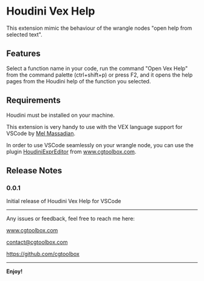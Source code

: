# Houdini Vex Help

This extension mimic the behaviour of the wrangle nodes "open help from selected text".

## Features

Select a function name in your code, run the command "Open Vex Help" from the command palette (ctrl+shift+p) or press F2, and it opens the help pages from the Houdini help of the function you selected.

## Requirements

Houdini must be installed on your machine.

This extension is very handy to use with the VEX language support for VSCode by [Mel Massadian](https://github.com/melMass/vscode-vex).

In order to use VSCode seamlessly on your wrangle node, you can use the plugin [HoudiniExprEditor](http://cgtoolbox.com/houdini-expression-editor/) from www.cgtoolbox.com.

## Release Notes

### 0.0.1

Initial release of Houdini Vex Help for VSCode

---

Any issues or feedback, feel free to reach me here:

www.cgtoolbox.com

contact@cgtoolbox.com

https://github.com/cgtoolbox

---
**Enjoy!**
